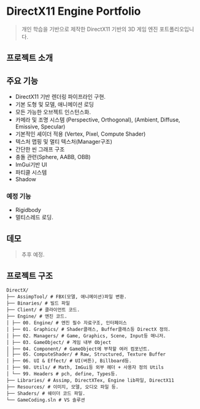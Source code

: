 #  DirectX11 Engine Portfolio

> 개인 학습을 기반으로 제작한 DirectX11 기반의 3D 게임 엔진 포트폴리오입니다.

##  프로젝트 소개

##  주요 기능

- DirectX11 기반 렌더링 파이프라인 구현. 
- 기본 도형 및 모델, 애니메이션 로딩
- 모든 가능한 오브젝트 인스턴스화.
- 카메라 및 조명 시스템 (Perspective, Orthogonal), (Ambient, Diffuse, Emissive, Specular)
- 기본적인 셰이더 적용 (Vertex, Pixel, Compute Shader)
- 텍스처 맵핑 및 멀티 텍스처(Manager구조)
- 간단한 씬 그래프 구조
- 충돌 관련(Sphere, AABB, OBB)
- ImGui기반 UI
- 파티클 시스템
- Shadow

### 예정 기능

- Rigidbody
- 멀티스레드 로딩. 

##  데모 

> 추후 예정. 

##  프로젝트 구조
```
DirectX/
├── AssimpTool/ # FBX(모델, 애니메이션)파일 변환. 
├── Binaries/ # 빌드 파일
├── Client/ # 클라이언트 코드.
├── Engine/ # 엔진 코드.
│ ├── 00. Engine/ # 엔진 필수 자료구조, 인터페이스 
│ ├── 01. Graphics/ # Shader클래스, Buffer클래스등 DirectX 정의. 
│ ├── 02. Managers/ # Game, Graphics, Scene, Input등 매니저.
│ ├── 03. GameObject/ # 게임 내부 Object
│ ├── 04. Component/ # GameObject에 부착할 여러 컴포넌트. 
│ ├── 05. ComputeShader/ # Raw, Structured, Texture Buffer
│ ├── 06. UI & Effect/ # UI(버튼), Billboard등. 
│ ├── 98. Utils/ # Math, ImGui등 외부 헤더 + 사용자 정의 Utils
│ └── 99. Headers # pch, define, Types등. 
├── Libraries/ # Assimp, DirectXTex, Engine lib파일, DirectX11
├── Resources/ # 이미지, 모델, 오디오 파일 등.  
├── Shaders/ # 쉐이더 코드 파일.  
└── GameCoding.sln # VS 솔루션
```
